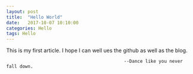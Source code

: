 ```yaml
---
layout: post
title:  "Hello World"
date:   2017-10-07 10:10:00
categories: Hello
tags: Hello
---
```


This is my first article. I hope I can well ues the github as well as the blog.


                                                --Dance like you never fall down.
